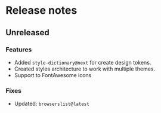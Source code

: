 # Release notes

## Unreleased

### Features

- Added `style-dictionary@next` for create design tokens.
- Created styles architecture to work with multiple themes.
- Support to FontAwesome icons

### Fixes

- Updated: `browserslist@latest`
